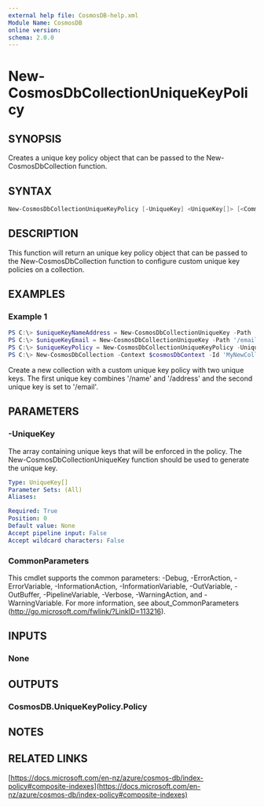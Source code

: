 ```yaml
---
external help file: CosmosDB-help.xml
Module Name: CosmosDB
online version:
schema: 2.0.0
---
```


# New-CosmosDbCollectionUniqueKeyPolicy

## SYNOPSIS

Creates a unique key policy object that can be passed to the
New-CosmosDbCollection function.

## SYNTAX

```powershell
New-CosmosDbCollectionUniqueKeyPolicy [-UniqueKey] <UniqueKey[]> [<CommonParameters>]
```

## DESCRIPTION

This function will return an unique key policy object that can
be passed to the New-CosmosDbCollection function to configure
custom unique key policies on a collection.

## EXAMPLES

### Example 1

```powershell
PS C:\> $uniqueKeyNameAddress = New-CosmosDbCollectionUniqueKey -Path '/name', '/address'
PS C:\> $uniqueKeyEmail = New-CosmosDbCollectionUniqueKey -Path '/email'
PS C:\> $uniqueKeyPolicy = New-CosmosDbCollectionUniqueKeyPolicy -UniqueKey $uniqueKeyNameAddress, $uniqueKeyEmail
PS C:\> New-CosmosDbCollection -Context $cosmosDbContext -Id 'MyNewCollection' -PartitionKey 'account' -UniqueKeyPolicy $uniqueKeyPolicy
```

Create a new collection with a custom unique key policy with two unique
keys. The first unique key combines '/name' and '/address' and the second
unique key is set to '/email'.

## PARAMETERS

### -UniqueKey

The array containing unique keys that will be enforced in the policy.
The New-CosmosDbCollectionUniqueKey function should be used to generate the unique key.

```yaml
Type: UniqueKey[]
Parameter Sets: (All)
Aliases:

Required: True
Position: 0
Default value: None
Accept pipeline input: False
Accept wildcard characters: False
```

### CommonParameters

This cmdlet supports the common parameters: -Debug, -ErrorAction, -ErrorVariable, -InformationAction, -InformationVariable, -OutVariable, -OutBuffer, -PipelineVariable, -Verbose, -WarningAction, and -WarningVariable. For more information, see about_CommonParameters (http://go.microsoft.com/fwlink/?LinkID=113216).

## INPUTS

### None

## OUTPUTS

### CosmosDB.UniqueKeyPolicy.Policy

## NOTES

## RELATED LINKS

[https://docs.microsoft.com/en-nz/azure/cosmos-db/index-policy#composite-indexes](https://docs.microsoft.com/en-nz/azure/cosmos-db/index-policy#composite-indexes)

